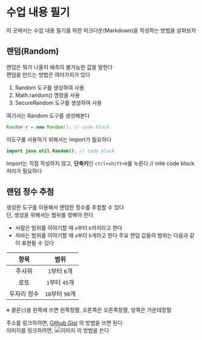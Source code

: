 # 수업 내용 필기
이 곳에서는 수업 내용 필기를 위한 마크다운(Markdown)을 작성하는 방법을 살펴보자

## 랜덤(Random)
랜덤은 뭐가 나올지 예측이 불가능한 값을 말한다  
랜덤을 만드는 방법은 여러가지가 있다  
1. Random 도구를 생성하여 사용
2. Math.random() 명령을 사용
3. SecureRandom 도구를 생성하여 사용

여기서는 Random 도구를 생성해본다
```java
Random r = new Random(); // code block
```
이도구를 사용하기 위해서는 Import가 필요하다
```java
import java.util.Random(); // code block
```
Import는 직접 작성하지 않고, **단축키**인 `ctrl+shift+O`를 누른다 // inlie code block 처리가 필요하다

## 랜덤 정수 추첨
생성한 도구를 이용해서 랜덤한 정수를 추첨할 수 있다  
단, 생성을 위해서는 범위를 정해야 한다
- 사람은 범위를 이야기할 때 `a`부터 `b`까지라고 한다
- 자바는 범위를 이야기할 때 `a`부터 `b`개라고 한다
주요 랜덤 값들의 범위는 다음과 같이 표현될 수 있다

|항목|범위|
|:---:|:---:| 
|주사위|`1`부터 `6`개|
|로또|`1`부터 `45`개|
|두자리 정수|`10`부터 `90`개|  

※ 콜론(:)을 왼쪽에 쓰면 왼쪽정렬, 오른쪽은 오른쪽정렬, 양쪽은 가운데정렬

주소를 링크하려면, [Github Gist](https://gist.github.com/Park8161) 의 방법을 쓰면 된다  
이미지를 링크하려면, ![이미지](https://image.utoimage.com/preview/cp872722/2022/12/202212008462_500.jpg) 의 방법을 쓴다
